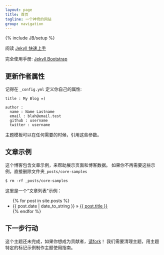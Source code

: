 ```yaml
---
layout: page
title: 首页
tagline: 一个神奇的网站
group: navigation
---
```

{% include JB/setup %}

阅读 [Jekyll 快速上手](http://jekyllbootstrap.com/usage/jekyll-quick-start.html)

完全使用手册: [Jekyll Bootstrap](http://jekyllbootstrap.com)

## 更新作者属性

记得在 `_config.yml` 定义你自己的属性:

    title : My Blog =)

    author :
      name : Name Lastname
      email : blah@email.test
      github : username
      twitter : username

主题模板可以在任何需要的时候，引用这些参数。

## 文章示例

这个博客包含文章示例，来帮助展示页面和博客数据。
如果你不再需要这些示例，直接删除文件夹`_posts/core-samples`

    $ rm -rf _posts/core-samples

这里是一个"文章列表"示例：

<ul class="posts">
  {% for post in site.posts %}
    <li><span>{{ post.date | date_to_string }}</span> &raquo; <a href="{{ BASE_PATH }}{{ post.url }}">{{ post.title }}</a></li>
  {% endfor %}
</ul>

## 下一步行动

这个主题还未完成，如果你想成为贡献者，[请fork](http://github.com/plusjade/jekyll-bootstrap)！
我们需要清理主题，用主题特定的标记示例制作主题使用指南。
